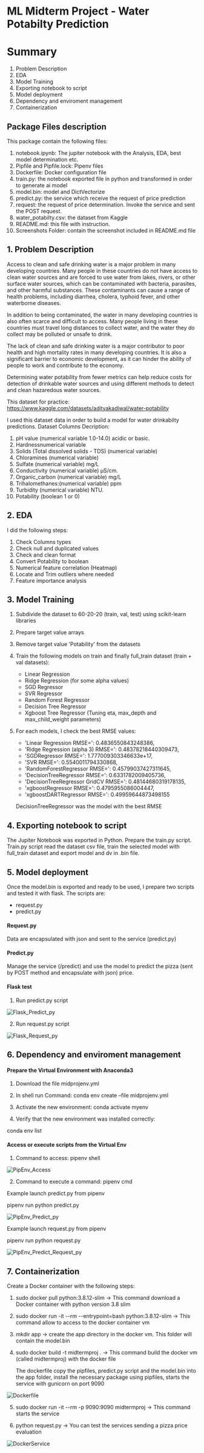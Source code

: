 # ML Midterm Project - Water Potabilty Prediction

# Summary
1. Problem Description
2. EDA
3. Model Training
4. Exporting notebook to script
5. Model deployment
6. Dependency and enviroment management
7. Containerization

## Package Files description
This package contain the following files:
1. notebook.ipynb: The jupiter notebook with the Analysis, EDA, best model determination etc.
2. Pipfile and Pipfile.lock: Pipenv files
3. Dockerfile: Docker configuration file
4. train.py: the notebook exported file in python and transformed in order to generate ai model
5. model.bin: model and DictVectorize
6. predict.py: the service which receive the request of price prediction
7. request: the request of price determination. Invoke the service and sent the POST request.
8. water_potabilty.csv: the dataset from Kaggle
9. README.md: this file with instruction.
10. Screenshots Folder: contain the screenshot included in README.md file


## 1. Problem Description

Access to clean and safe drinking water is a major problem in many developing countries. Many people in these countries do not have access to clean water sources and are forced to use water from lakes, rivers, or other surface water sources, which can be contaminated with bacteria, parasites, and other harmful substances. These contaminants can cause a range of health problems, including diarrhea, cholera, typhoid fever, and other waterborne diseases.

In addition to being contaminated, the water in many developing countries is also often scarce and difficult to access. Many people living in these countries must travel long distances to collect water, and the water they do collect may be polluted or unsafe to drink.

The lack of clean and safe drinking water is a major contributor to poor health and high mortality rates in many developing countries. It is also a significant barrier to economic development, as it can hinder the ability of people to work and contribute to the economy.

Determining water potability from fewer metrics can help reduce costs for detection of drinkable water sources and using different methods to detect and clean hazaredous
water sources.

This dataset for practice:
	https://www.kaggle.com/datasets/adityakadiwal/water-potability

I used this dataset data in order to build a model for water drinkabilty predictions.
Dataset Columns Decription:
1. pH value (numerical variable 1.0-14.0) acidic or basic.
2. Hardnessnumerical variable
3. Solids (Total dissolved solids - TDS) (numerical variable)
4. Chloramines (numerical variable)
5. Sulfate (numerical variable) mg/L
6. Conductivity (numerical variable) μS/cm.
7. Organic_carbon (numerical variable) mg/L
8. Trihalomethanes:(numerical variable) ppm
9. Turbidity (numerical variable) NTU.
10. Potability (boolean 1 or 0)

## 2. EDA
I did the following steps:
1. Check Columns types
2. Check null and duplicated values
3. Check and clean format
4. Convert Potability to boolean
5. Numerical feature correlation (Heatmap)
6. Locate and Trim outliers where needed
7. Feature importance analysis

## 3. Model Training
1. Subdivide the dataset to 60-20-20 (train, val, test) using scikit-learn libraries
2. Prepare target value arrays
3. Remove target value 'Potability' from the datasets
4. Train the following models on train and finally full_train dataset (train + val datasets):
	* Linear Regression
	* Ridge Regression (for some alpha values)
	* SGD Regressor
	* SVR Regressor
	* Random Forest Regressor
	* Decision Tree Regressor
	* Xgboost Tree Regressor (Tuning eta, max_depth and max_child_weight parameters)
5. For each models, I check the best RMSE values:
	* 'Linear Regression RMSE=': 0.4836550843248386,
 	* 'Ridge Regression (alpha 3) RMSE=': 0.48378218440309473,
 	*  'SGDRegressor RMSE=': 1.777009303346633e+17,
 	*  'SVR RMSE=': 0.5540011794330868,
 	*  'RandomForestRegressor RMSE=': 0.45799037427311645,
 	*  'DecisionTreeRegressor RMSE=': 0.6331782009405736,
 	*  'DecisionTreeRegressor GridCV RMSE=': 0.48144680319178135,
 	*  'xgboostRegressor RMSE=': 0.4795955086004447,
 	*  'xgboostDARTRegressor RMSE=': 0.49959644873498155
  
	DecisionTreeRegressor was the model with the best RMSE

## 4. Exporting notebook to script
The Jupiter Notebook was exported in Python.
Prepare the train.py script.
Train.py script read the dataset csv file, train the selected model with full_train dataset and export model and dv in .bin file.

## 5. Model deployment
Once the model.bin is exported and ready to be used, I prepare two scripts and tested it with flask.
The scripts are:
* request.py
* predict.py

#### Request.py

<!-- url = 'http://localhost:9090/predict'

water_id = 'water_potability'
water = {'ph':'5.400301780729467',
    'hardness':'198.76735125945606',
    'solids':'21167.500098968772',
    'chloramines':'10.056852484033495',
    'sulfate':'323.5963490101317',
    'conductivity':'444.47888250689795',
    'organic_carbon':'11.256381166909478',
    'trihalomethanes':'79.84784281372556',
    'turbidity':'4.528522696326911'}

response = requests.post(url, json=water).json()
print('Water potability predicted : %f' % response['water_potability'])
 -->
Data are encapsulated with json and sent to the service (predict.py)

#### Predict.py 
Manage the service (/predict) and use the model to predict the pizza (sent by POST method and encapsulate with json) price.

#### Flask test
1. Run predict.py script

![Flask_Predict_py](Screenshots/flask_predict.png)

2. Run request.py script

![Flask_Request_py](Screenshots/flask_request.png)

## 6. Dependency and enviroment management
#### Prepare the Virtual Environment with Anaconda3

1. Download the file midprojenv.yml

2. In shell run Command: conda env create –file midprojenv.yml

3. Activate the new environment: conda activate myenv

4. Verify that the new environment was installed correctly:

conda env list


#### Access or execute scripts from the Virtual Env

1. Command to access: pipenv shell

![PipEnv_Access](Screenshots/pipenv_access.png) 

2. Command to execute a command: pipenv cmd

Example launch predict.py from pipenv

pipenv run python predict.py

![PipEnv_Predict_py](Screenshots/pipenv_predict_py.png) 

Example launch request.py from pipenv

pipenv run python request.py

![PipEnv_Predict_Request_py](Screenshots/pipenv_predict_request_py.png) 

## 7. Containerization
Create a Docker container with the following steps:

1. sudo docker pull python:3.8.12-slim -> This command download a Docker container with python version 3.8 slim

2. sudo docker run -it --rm --entrypoint=bash python:3.8.12-slim -> This command allow to access to the docker container vm

3. mkdir app -> create the app directory in the docker vm. This folder will contain the model.bin

4. sudo docker build -t midtermproj . -> This command build the docker vm (called midtermproj) with the docker file

	The dockerfile copy the pipfiles, predict.py script and the model.bin into the app folder, install the necessary package using pipfiles, starts the service with gunicorn on port 9090

![Dockerfile](Screenshots/Dockerfile.png)

5. sudo docker run -it --rm -p 9090:9090 midtermproj -> This command starts the service

6. python request.py -> You can test the services sending a pizza price evaluation

![DockerService](Screenshots/Dockerservice.png)
 

 
